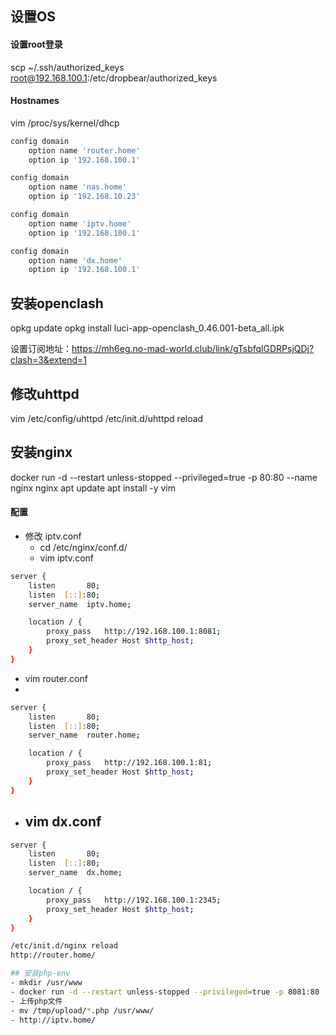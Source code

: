 ## 设置OS
#### 设置root登录
scp ~/.ssh/authorized_keys root@192.168.100.1:/etc/dropbear/authorized_keys

#### Hostnames
vim /proc/sys/kernel/dhcp
```bash
config domain
	option name 'router.home'
	option ip '192.168.100.1'

config domain
	option name 'nas.home'
	option ip '192.168.10.23'

config domain
	option name 'iptv.home'
	option ip '192.168.100.1'

config domain
	option name 'dx.home'
	option ip '192.168.100.1'
```

## 安装openclash
opkg update
opkg install luci-app-openclash_0.46.001-beta_all.ipk

设置订阅地址：https://mh6eg.no-mad-world.club/link/gTsbfqlGDRPsjQDj?clash=3&extend=1

## 修改uhttpd
vim /etc/config/uhttpd
/etc/init.d/uhttpd reload

## 安装nginx
docker run -d --restart unless-stopped --privileged=true -p 80:80 --name nginx nginx
apt update
apt install -y vim

#### 配置
- 修改 iptv.conf
  - cd /etc/nginx/conf.d/
  - vim iptv.conf

```bash
server {
    listen       80;
    listen  [::]:80;
    server_name  iptv.home;

    location / {
        proxy_pass   http://192.168.100.1:8081;
        proxy_set_header Host $http_host;
    }
}

```
  - vim router.conf
  - 
```bash
server {
    listen       80;
    listen  [::]:80;
    server_name  router.home;

    location / {
        proxy_pass   http://192.168.100.1:81;
        proxy_set_header Host $http_host;
    }
}
```

- vim dx.conf
  - 
```bash
server {
    listen       80;
    listen  [::]:80;
    server_name  dx.home;

    location / {
        proxy_pass   http://192.168.100.1:2345;
        proxy_set_header Host $http_host;
    }
}

/etc/init.d/nginx reload
http://router.home/

## 安装php-env
- mkdir /usr/www
- docker run -d --restart unless-stopped --privileged=true -p 8081:80 -v /usr/www/:/var/www/html/ --name php-env youshandefeiyang/php-env:arm64
- 上传php文件
- mv /tmp/upload/*.php /usr/www/
- http://iptv.home/